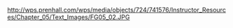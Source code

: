 

http://wps.prenhall.com/wps/media/objects/724/741576/Instructor_Resources/Chapter_05/Text_Images/FG05_02.JPG
